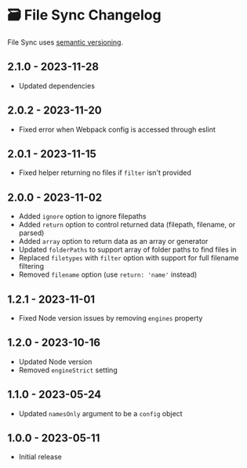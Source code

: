 # 🗃️ File Sync Changelog

File Sync uses [semantic versioning](https://semver.org/).

## 2.1.0 - 2023-11-28

* Updated dependencies

## 2.0.2 - 2023-11-20

* Fixed error when Webpack config is accessed through eslint

## 2.0.1 - 2023-11-15

* Fixed helper returning no files if `filter` isn't provided

## 2.0.0 - 2023-11-02

* Added `ignore` option to ignore filepaths
* Added `return` option to control returned data (filepath, filename, or parsed)
* Added `array` option to return data as an array or generator
* Updated `folderPaths` to support array of folder paths to find files in
* Replaced `filetypes` with `filter` option with support for full filename filtering
* Removed `filename` option (use `return: 'name'` instead)

## 1.2.1 - 2023-11-01

* Fixed Node version issues by removing `engines` property

## 1.2.0 - 2023-10-16

* Updated Node version
* Removed `engineStrict` setting

## 1.1.0 - 2023-05-24

* Updated `namesOnly` argument to be a `config` object

## 1.0.0 - 2023-05-11

* Initial release
